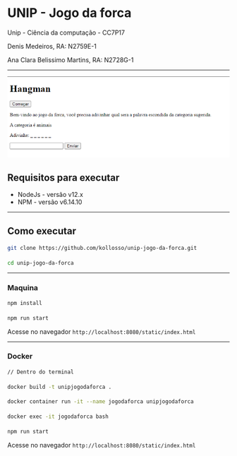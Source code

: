 # UNIP - Jogo da forca

Unip - Ciência da computação - CC7P17

Denis Medeiros, RA: N2759E-1

Ana Clara Belissimo Martins, RA: N2728G-1

---
![Preview](.github/Client-frontend.png)

## Requisitos para executar

* NodeJs - versão v12.x
* NPM - versão v6.14.10

---
## Como executar 
```bash
git clone https://github.com/kollosso/unip-jogo-da-forca.git

cd unip-jogo-da-forca
```
---
### Maquina
```bash
npm install

npm run start

```

Acesse no navegador `http://localhost:8080/static/index.html`

---
### Docker 


```bash
// Dentro do terminal

docker build -t unipjogodaforca .

docker container run -it --name jogodaforca unipjogodaforca

docker exec -it jogodaforca bash

npm run start
```

Acesse no navegador `http://localhost:8080/static/index.html`